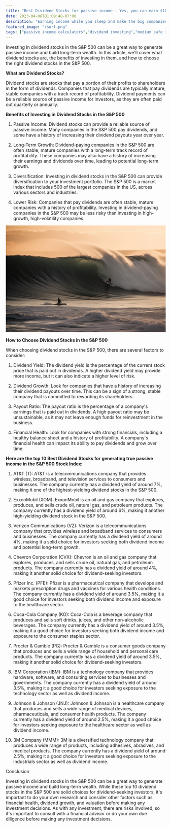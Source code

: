 ```yaml
---
title: "Best Dividend Stocks for passive income : Yes, you can earn $1000 without working !"
date: 2023-04-08T01:09:48-07:00
description: "Earning income while you sleep and make the big companies work for you!"
featured_image: "/surf.png"
tags: ["passive income calculators","dividend investing","medium safe investments"]
---
```



<!-- This is **bold** text, and this is *emphasized* text.

Visit the [Hugo](https://gohugo.io) website! -->

Investing in dividend stocks in the S&P 500 can be a great way to generate passive income and build long-term wealth. In this article, we'll cover what dividend stocks are, the benefits of investing in them, and how to choose the right dividend stocks in the S&P 500.

**What are Dividend Stocks?**

Dividend stocks are stocks that pay a portion of their profits to shareholders in the form of dividends. Companies that pay dividends are typically mature, stable companies with a track record of profitability. Dividend payments can be a reliable source of passive income for investors, as they are often paid out quarterly or annually.

**Benefits of Investing in Dividend Stocks in the S&P 500**

1. Passive Income: Dividend stocks can provide a reliable source of passive income. Many companies in the S&P 500 pay dividends, and some have a history of increasing their dividend payouts year over year.

2. Long-Term Growth: Dividend-paying companies in the S&P 500 are often stable, mature companies with a long-term track record of profitability. These companies may also have a history of increasing their earnings and dividends over time, leading to potential long-term growth.

3. Diversification: Investing in dividend stocks in the S&P 500 can provide diversification to your investment portfolio. The S&P 500 is a market index that includes 500 of the largest companies in the US, across various sectors and industries.

4. Lower Risk: Companies that pay dividends are often stable, mature companies with a history of profitability. Investing in dividend-paying companies in the S&P 500 may be less risky than investing in high-growth, high-volatility companies.

![some-pic](/surf.png)

**How to Choose Dividend Stocks in the S&P 500**

When choosing dividend stocks in the S&P 500, there are several factors to consider:

1. Dividend Yield: The dividend yield is the percentage of the current stock price that is paid out in dividends. A higher dividend yield may provide more income, but it can also indicate a higher level of risk.

2. Dividend Growth: Look for companies that have a history of increasing their dividend payouts over time. This can be a sign of a strong, stable company that is committed to rewarding its shareholders.

3. Payout Ratio: The payout ratio is the percentage of a company's earnings that is paid out in dividends. A high payout ratio may be unsustainable, as it may not leave enough funds for reinvestment in the business.

4. Financial Health: Look for companies with strong financials, including a healthy balance sheet and a history of profitability. A company's financial health can impact its ability to pay dividends and grow over time.


**Here are the top 10 Best Dividend Stocks for generating true passive income in the S&P 500 Stock Index:**

1. AT&T (T): AT&T is a telecommunications company that provides wireless, broadband, and television services to consumers and businesses. The company currently has a dividend yield of around 7%, making it one of the highest-yielding dividend stocks in the S&P 500.

2. ExxonMobil (XOM): ExxonMobil is an oil and gas company that explores, produces, and sells crude oil, natural gas, and petroleum products. The company currently has a dividend yield of around 6%, making it another high-yielding dividend stock in the S&P 500.

3. Verizon Communications (VZ): Verizon is a telecommunications company that provides wireless and broadband services to consumers and businesses. The company currently has a dividend yield of around 4%, making it a solid choice for investors seeking both dividend income and potential long-term growth.

4. Chevron Corporation (CVX): Chevron is an oil and gas company that explores, produces, and sells crude oil, natural gas, and petroleum products. The company currently has a dividend yield of around 4%, making it another solid choice for dividend-seeking investors.

5. Pfizer Inc. (PFE): Pfizer is a pharmaceutical company that develops and markets prescription drugs and vaccines for various health conditions. The company currently has a dividend yield of around 3.5%, making it a good choice for investors seeking both dividend income and exposure to the healthcare sector.

6. Coca-Cola Company (KO): Coca-Cola is a beverage company that produces and sells soft drinks, juices, and other non-alcoholic beverages. The company currently has a dividend yield of around 3.5%, making it a good choice for investors seeking both dividend income and exposure to the consumer staples sector.

7. Procter & Gamble (PG): Procter & Gamble is a consumer goods company that produces and sells a wide range of household and personal care products. The company currently has a dividend yield of around 3.5%, making it another solid choice for dividend-seeking investors.

8. IBM Corporation (IBM): IBM is a technology company that provides hardware, software, and consulting services to businesses and governments. The company currently has a dividend yield of around 3.5%, making it a good choice for investors seeking exposure to the technology sector as well as dividend income.

9. Johnson & Johnson (JNJ): Johnson & Johnson is a healthcare company that produces and sells a wide range of medical devices, pharmaceuticals, and consumer health products. The company currently has a dividend yield of around 2.5%, making it a good choice for investors seeking exposure to the healthcare sector as well as dividend income.

10. 3M Company (MMM): 3M is a diversified technology company that produces a wide range of products, including adhesives, abrasives, and medical products. The company currently has a dividend yield of around 2.5%, making it a good choice for investors seeking exposure to the industrials sector as well as dividend income.

Conclusion

Investing in dividend stocks in the S&P 500 can be a great way to generate passive income and build long-term wealth. While these top 10 dividend stocks in the S&P 500 are solid choices for dividend-seeking investors, it's important to do your own research and consider other factors such as financial health, dividend growth, and valuation before making any investment decisions. As with any investment, there are risks involved, so it's important to consult with a financial advisor or do your own due diligence before making any investment decisions.